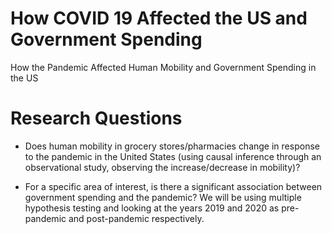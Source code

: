 # How COVID 19 Affected the US and Government Spending
 How the Pandemic Affected Human Mobility and Government Spending in the US 

# Research Questions

- Does human mobility in grocery stores/pharmacies change in response to the pandemic in the United States (using causal inference through an observational study, observing the increase/decrease in mobility)? 

- For a specific area of interest, is there a significant association between government spending and the pandemic? We will be using multiple hypothesis testing and looking at the years 2019 and 2020 as pre-pandemic and post-pandemic respectively. 
